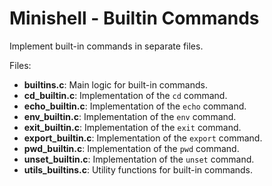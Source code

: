# Minishell - Builtin Commands

Implement built-in commands in separate files.

Files:
- **builtins.c**: Main logic for built-in commands.
- **cd_builtin.c**: Implementation of the `cd` command.
- **echo_builtin.c**: Implementation of the `echo` command.
- **env_builtin.c**: Implementation of the `env` command.
- **exit_builtin.c**: Implementation of the `exit` command.
- **export_builtin.c**: Implementation of the `export` command.
- **pwd_builtin.c**: Implementation of the `pwd` command.
- **unset_builtin.c**: Implementation of the `unset` command.
- **utils_builtins.c**: Utility functions for built-in commands.
